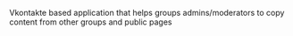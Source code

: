 
Vkontakte based application that helps groups admins/moderators to copy content from other groups and public pages
